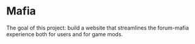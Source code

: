 # Mafia
The goal of this project: build a website that streamlines the forum-mafia experience both for users and for game mods.
